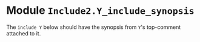 
# Module `Include2.Y_include_synopsis`

The `include Y` below should have the synopsis from `Y`'s top-comment attached to it.
